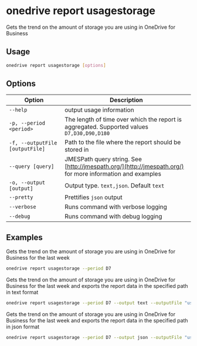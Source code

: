 # onedrive report usagestorage

Gets the trend on the amount of storage you are using in OneDrive for Business

## Usage

```sh
onedrive report usagestorage [options]
```

## Options

Option|Description
------|-----------
`--help`|output usage information
`-p, --period <period>`|The length of time over which the report is aggregated. Supported values `D7,D30,D90,D180`
`-f, --outputFile [outputFile]`|Path to the file where the report should be stored in
`--query [query]`|JMESPath query string. See [http://jmespath.org/](http://jmespath.org/) for more information and examples
`-o, --output [output]`|Output type. `text,json`. Default `text`
`--pretty`|Prettifies `json` output
`--verbose`|Runs command with verbose logging
`--debug`|Runs command with debug logging

## Examples

Gets the trend on the amount of storage you are using in OneDrive for Business for the last week

```sh
onedrive report usagestorage --period D7
```

Gets the trend on the amount of storage you are using in OneDrive for Business for the last week and exports the report data in the specified path in text format

```sh
onedrive report usagestorage --period D7 --output text --outputFile "usagestorage.txt"
```

Gets the trend on the amount of storage you are using in OneDrive for Business for the last week and exports the report data in the specified path in json format

```sh
onedrive report usagestorage --period D7 --output json --outputFile "usagestorage.json"
```
